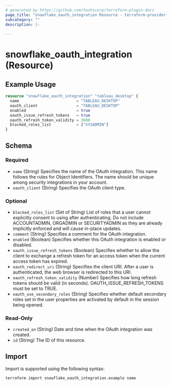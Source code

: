 ```yaml
---
# generated by https://github.com/hashicorp/terraform-plugin-docs
page_title: "snowflake_oauth_integration Resource - terraform-provider-snowflake"
subcategory: ""
description: |-
  
---
```


# snowflake_oauth_integration (Resource)

## Example Usage

```terraform
resource "snowflake_oauth_integration" "tableau_desktop" {
  name                         = "TABLEAU_DESKTOP"
  oauth_client                 = "TABLEAU_DESKTOP"
  enabled                      = true
  oauth_issue_refresh_tokens   = true
  oauth_refresh_token_validity = 3600
  blocked_roles_list           = ["SYSADMIN"]
}
```

<!-- schema generated by tfplugindocs -->
## Schema

### Required

- `name` (String) Specifies the name of the OAuth integration. This name follows the rules for Object Identifiers. The name should be unique among security integrations in your account.
- `oauth_client` (String) Specifies the OAuth client type.

### Optional

- `blocked_roles_list` (Set of String) List of roles that a user cannot explicitly consent to using after authenticating. Do not include ACCOUNTADMIN, ORGADMIN or SECURITYADMIN as they are already implicitly enforced and will cause in-place updates.
- `comment` (String) Specifies a comment for the OAuth integration.
- `enabled` (Boolean) Specifies whether this OAuth integration is enabled or disabled.
- `oauth_issue_refresh_tokens` (Boolean) Specifies whether to allow the client to exchange a refresh token for an access token when the current access token has expired.
- `oauth_redirect_uri` (String) Specifies the client URI. After a user is authenticated, the web browser is redirected to this URI.
- `oauth_refresh_token_validity` (Number) Specifies how long refresh tokens should be valid (in seconds). OAUTH_ISSUE_REFRESH_TOKENS must be set to TRUE.
- `oauth_use_secondary_roles` (String) Specifies whether default secondary roles set in the user properties are activated by default in the session being opened.

### Read-Only

- `created_on` (String) Date and time when the OAuth integration was created.
- `id` (String) The ID of this resource.

## Import

Import is supported using the following syntax:

```shell
terraform import snowflake_oauth_integration.example name
```
